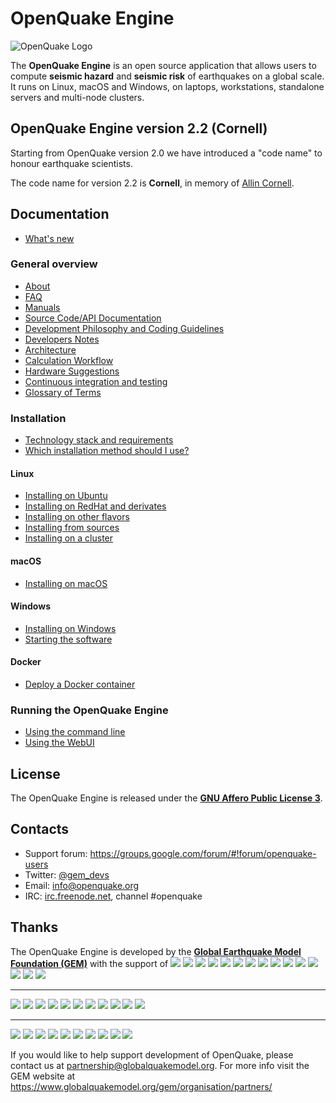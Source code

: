 # OpenQuake Engine

![OpenQuake Logo](https://www.globalquakemodel.org/media/storage/oq-logo.png)

The **OpenQuake Engine** is an open source application that allows users to compute **seismic hazard** and **seismic risk** of earthquakes on a global scale. It runs on Linux, macOS and Windows, on laptops, workstations, standalone servers and multi-node clusters.

## OpenQuake Engine version 2.2 (Cornell)

Starting from OpenQuake version 2.0 we have introduced a "code name" to honour earthquake scientists.

The code name for version 2.2 is **Cornell**, in memory of [Allin Cornell](https://en.wikipedia.org/wiki/C._Allin_Cornell).

## Documentation

* [What's new](https://github.com/gem/oq-engine/blob/engine-2.2/doc/whats-new.md)

### General overview

* [About](https://github.com/gem/oq-engine/blob/engine-2.2/doc/about.md)
* [FAQ](https://github.com/gem/oq-engine/blob/engine-2.2/doc/faq.md)
* [Manuals](http://www.globalquakemodel.org/openquake/support/documentation/engine/#manual-latest-stable)
* [Source Code/API Documentation](http://docs.openquake.org/oq-engine/)
* [Development Philosophy and Coding Guidelines](https://github.com/gem/oq-engine/blob/engine-2.2/doc/development-guidelines.md)
* [Developers Notes](https://github.com/gem/oq-engine/blob/engine-2.2/doc/development-notes.md)
* [Architecture](https://github.com/gem/oq-engine/blob/engine-2.2/doc/architecture.md)
* [Calculation Workflow](https://github.com/gem/oq-engine/blob/engine-2.2/doc/calculation-workflow.md)
* [Hardware Suggestions](https://github.com/gem/oq-engine/blob/engine-2.2/doc/hardware-suggestions.md)
* [Continuous integration and testing](https://github.com/gem/oq-engine/blob/engine-2.2/doc/testing.md)
* [Glossary of Terms](https://github.com/gem/oq-engine/blob/engine-2.2/doc/glossary.md)

### Installation

* [Technology stack and requirements](https://github.com/gem/oq-engine/blob/engine-2.2/doc/requirements.md)
* [Which installation method should I use?](https://github.com/gem/oq-engine/blob/engine-2.2/doc/installing/overview.md)

#### Linux

* [Installing on Ubuntu](https://github.com/gem/oq-engine/blob/engine-2.2/doc/installing/ubuntu.md)
* [Installing on RedHat and derivates](https://github.com/gem/oq-engine/blob/engine-2.2/doc/installing/rhel.md)
* [Installing on other flavors](https://github.com/gem/oq-engine/blob/engine-2.2/doc/installing/linux-generic.md)
* [Installing from sources](https://github.com/gem/oq-engine/blob/engine-2.2/doc/installing/development.md)
* [Installing on a cluster](https://github.com/gem/oq-engine/blob/engine-2.2/doc/installing/cluster.md)

#### macOS

* [Installing on macOS](https://github.com/gem/oq-engine/blob/engine-2.2/doc/installing/macos.md)

#### Windows

* [Installing on Windows](https://github.com/gem/oq-engine/blob/engine-2.2/doc/installing/windows.md)
* [Starting the software](https://github.com/gem/oq-engine/blob/engine-2.2/doc/running/windows.md)

#### Docker

* [Deploy a Docker container](https://github.com/gem/oq-engine/blob/engine-2.2/doc/installing/docker.md)

### Running the OpenQuake Engine

* [Using the command line](https://github.com/gem/oq-engine/blob/engine-2.2/doc/running/unix.md)
* [Using the WebUI](https://github.com/gem/oq-engine/blob/engine-2.2/doc/running/server.md)


## License

The OpenQuake Engine is released under the **[GNU Affero Public License 3](https://github.com/gem/oq-engine/blob/engine-2.2/LICENSE)**.

## Contacts

* Support forum: https://groups.google.com/forum/#!forum/openquake-users
* Twitter: [@gem_devs](https://twitter.com/gem_devs)
* Email: info@openquake.org
* IRC: [irc.freenode.net](https://webchat.freenode.net/), channel #openquake

## Thanks

The OpenQuake Engine is developed by the **[Global Earthquake Model Foundation (GEM)](http://gem.foundation)** with the support of
![](https://www.globalquakemodel.org/media/sponsor/aus.png)
![](https://www.globalquakemodel.org/media/sponsor/cidigen.png)
![](https://www.globalquakemodel.org/media/sponsor/sg_170x104.jpg)
![](https://www.globalquakemodel.org/media/sponsor/gfz.png)
![](https://www.globalquakemodel.org/media/sponsor/pcn.jpg)
![](https://www.globalquakemodel.org/media/sponsor/nied.png)
![](https://www.globalquakemodel.org/media/sponsor/nset.png)
![](https://www.globalquakemodel.org/media/sponsor/morst.jpg)
![](https://www.globalquakemodel.org/media/sponsor/RCN.jpg)
![](https://www.globalquakemodel.org/media/sponsor/swiss_1.jpg)
![](https://www.globalquakemodel.org/media/sponsor/tem.jpg)
![](https://www.globalquakemodel.org/media/sponsor/TCIP-01.png)
![](https://www.globalquakemodel.org/media/sponsor/nerc.png)
![](https://www.globalquakemodel.org/media/sponsor/usaid_BsOsE8Z_QZnaG6c.jpg)
![](https://www.globalquakemodel.org/media/sponsor/FUNVISIS_GEM_logo.png)

***

![](https://www.globalquakemodel.org/media/sponsor/FMGlobal.jpg)
![](https://www.globalquakemodel.org/media/sponsor/hannoverRe.jpg)
![](https://www.globalquakemodel.org/media/sponsor/Nephila.jpg)
![](https://www.globalquakemodel.org/media/sponsor/munichre_HwOCwR4.jpg)
![](https://www.globalquakemodel.org/media/sponsor/zurich_3eh504q.jpg)
![](https://www.globalquakemodel.org/media/sponsor/Air_JlQh6Ke.jpg)
![](https://www.globalquakemodel.org/media/sponsor/sur_170x104.jpg)
![](https://www.globalquakemodel.org/media/sponsor/EUCENTRE_BRAw8x4.jpg)
![](https://www.globalquakemodel.org/media/sponsor/GiroJ.jpg)
![](https://www.globalquakemodel.org/media/sponsor/arup.jpg)
![](https://www.globalquakemodel.org/media/sponsor/OYO_1.jpg)

***

![](https://www.globalquakemodel.org/media/sponsor/OECD.jpg)
![](https://www.globalquakemodel.org/media/sponsor/worldbank_2.jpg)
![](https://www.globalquakemodel.org/media/sponsor/ISDR.jpg)
![](https://www.globalquakemodel.org/media/sponsor/Unesco.jpg)
![](https://www.globalquakemodel.org/media/sponsor/iaspei.jpg)
![](https://www.globalquakemodel.org/media/sponsor/iaee.jpg)
![](https://www.globalquakemodel.org/media/sponsor/istructe.jpg)
![](https://www.globalquakemodel.org/media/sponsor/cssc.jpg)
![](https://www.globalquakemodel.org/media/sponsor/IRDRICSU.png)
![](https://www.globalquakemodel.org/media/sponsor/EERI_GEM.png)

If you would like to help support development of OpenQuake, please contact us at [partnership@globalquakemodel.org](mailto:partnership@globalquakemodel.org).
For more info visit the GEM website at https://www.globalquakemodel.org/gem/organisation/partners/
